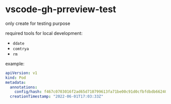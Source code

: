 # vscode-gh-prreview-test

only create for testing purpose

required tools for local development:

* `ddate`
* `comtrya`
* `rm`

example:

```yaml
apiVersion: v1
kind: Pod
metadata:
  annotations:
    config/hash: f467c0703016f2ad65d710799613fa71be00c91d0cfbfdbdb66240374ae18802
  creationTimestamp: "2022-06-01T17:03:33Z"
```
